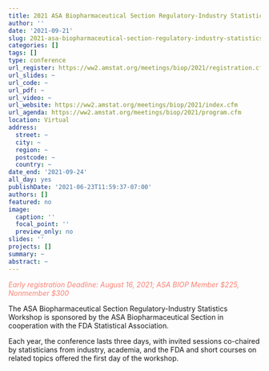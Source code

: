 ```yaml
---
title: 2021 ASA Biopharmaceutical Section Regulatory-Industry Statistics Workshop
author: ''
date: '2021-09-21'
slug: 2021-asa-biopharmaceutical-section-regulatory-industry-statistics-workshop
categories: []
tags: []
type: conference
url_register: https://ww2.amstat.org/meetings/biop/2021/registration.cfm
url_slides: ~
url_code: ~
url_pdf: ~
url_video: ~
url_website: https://ww2.amstat.org/meetings/biop/2021/index.cfm
url_agenda: https://ww2.amstat.org/meetings/biop/2021/program.cfm
location: Virtual
address:
  street: ~
  city: ~
  region: ~
  postcode: ~
  country: ~
date_end: '2021-09-24'
all_day: yes
publishDate: '2021-06-23T11:59:37-07:00'
authors: []
featured: no
image:
  caption: ''
  focal_point: ''
  preview_only: no
slides: ''
projects: []
summary: ~
abstract: ~
---
```

<span style="color: salmon;">*Early registration Deadline: August 16, 2021; ASA BIOP Member $225, Nonmember $300*</span>

<!--more-->
The ASA Biopharmaceutical Section Regulatory-Industry Statistics Workshop is sponsored by the ASA Biopharmaceutical Section in cooperation with the FDA Statistical Association.  

Each year, the conference lasts three days, with invited sessions co-chaired by statisticians from industry, academia, and the FDA and short courses on related topics offered the first day of the workshop.